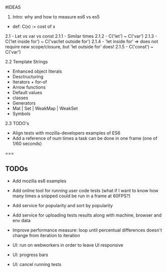 #IDEAS

1. Intro: why and how to measure es6 vs es5

- def: C(x) := cost of x

2.1 - Let vs var vs const
 2.1.1 - Similar times
 2.1.2 - C('let') ~ C('var')
 2.1.3 - C('let inside for') ~ C('var/let outside for')
 2.1.4 - 'let inside for' => does not require new scope/closure, but 'let outside for' does!
 2.1.5 - C('const') ~ C('var')

2.2 Template Strings

* Enhanced object literals
* Desctructuring
* Iterators + for-of
* Arrow functions
* Default values
* classes
* Generators
* Mat | Set | WeakMap | WeakSet
* Symbols

2.3 TODO's

* Align tests with mozilla-developers examples of ES6
* Add a reference of num times a task can be done in one frame (one of 1/60 seconds)

===

## TODOs

* Add mozilla es6 examples

* Add online tool for running user code tests (what if I want to know how many times a snipped could be run in a frame at 60FPS?)

* Add service for popularity and sort by popularity
* Add service for uploading tests results along with machine, browser and env data

* Improve performance measure: loop until percentual differences doesn't change from iteration to iteration
* UI: run on webworkers in order to leave UI responsive
* UI: progress bars
* UI: cancel running tests

